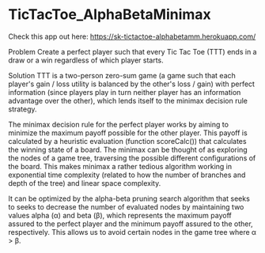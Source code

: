 # TicTacToe_AlphaBetaMinimax

Check this app out here: https://sk-tictactoe-alphabetamm.herokuapp.com/

Problem
Create a perfect player such that every Tic Tac Toe (TTT) ends in a draw or a win regardless of which player starts.

Solution
TTT is a two-person zero-sum game (a game such that each player's gain / loss utility is balanced by the other's loss / gain) with perfect information (since players play in turn neither player has an information advantage over the other), which lends itself to the minimax decision rule strategy.

The minimax decision rule for the perfect player works by aiming to minimize the maximum payoff possible for the other player. This payoff is calculated by a heuristic evaluation (function scoreCalc()) that calculates the winning state of a board. The minimax can be thought of as exploring the nodes of a game tree, traversing the possible different configurations of the board. This makes minimax a rather tedious algorithm working in exponential time complexity (related to how the number of branches and depth of the tree) and linear space complexity.

It can be optimized by the alpha-beta pruning search algorithm that seeks to seeks to decrease the number of evaluated nodes by maintaining two values alpha (α) and beta (β), which represents the maximum payoff assured to the perfect player and the minimum payoff assured to the other, respectively. This allows us to avoid certain nodes in the game tree where α > β.
